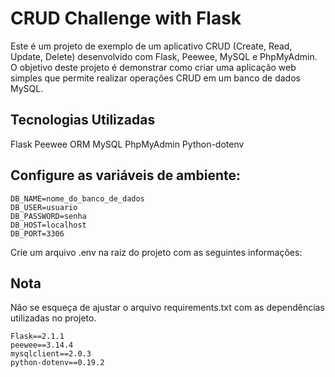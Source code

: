 # CRUD Challenge with Flask

Este é um projeto de exemplo de um aplicativo CRUD (Create, Read, Update, Delete) desenvolvido com Flask, Peewee, MySQL e PhpMyAdmin. O objetivo deste projeto é demonstrar como criar uma aplicação web simples que permite realizar operações CRUD em um banco de dados MySQL.

## Tecnologias Utilizadas

Flask
Peewee ORM
MySQL
PhpMyAdmin
Python-dotenv

## Configure as variáveis de ambiente:

    DB_NAME=nome_do_banco_de_dados
    DB_USER=usuario
    DB_PASSWORD=senha
    DB_HOST=localhost
    DB_PORT=3306

Crie um arquivo .env na raiz do projeto com as seguintes informações:

## Nota

Não se esqueça de ajustar o arquivo requirements.txt com as dependências utilizadas no projeto.

    Flask==2.1.1
    peewee==3.14.4
    mysqlclient==2.0.3
    python-dotenv==0.19.2